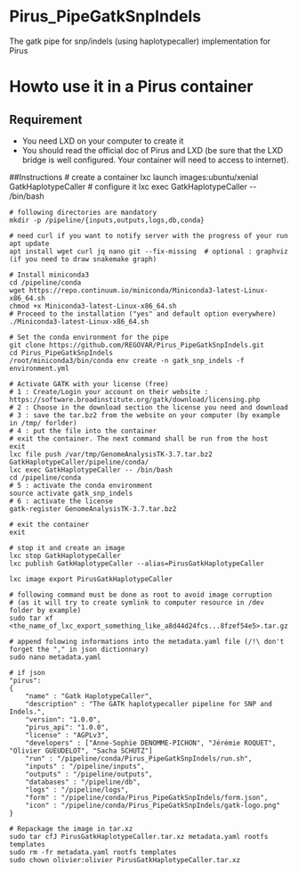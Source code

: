 # Pirus_PipeGatkSnpIndels
The gatk pipe for snp/indels (using haplotypecaller) implementation for Pirus

# Howto use it in a Pirus container
## Requirement
 * You need LXD on your computer to create it
 * You should read the official doc of Pirus and LXD (be sure that the LXD bridge is well configured. Your container will need to access to internet).

##Instructions
    # create a container
    lxc launch images:ubuntu/xenial GatkHaplotypeCaller
    # configure it
    lxc exec GatkHaplotypeCaller -- /bin/bash

    # following directories are mandatory
    mkdir -p /pipeline/{inputs,outputs,logs,db,conda}

    # need curl if you want to notify server with the progress of your run
    apt update
    apt install wget curl jq nano git --fix-missing  # optional : graphviz (if you need to draw snakemake graph)

    # Install miniconda3
    cd /pipeline/conda
    wget https://repo.continuum.io/miniconda/Miniconda3-latest-Linux-x86_64.sh
    chmod +x Miniconda3-latest-Linux-x86_64.sh
    # Proceed to the installation ("yes" and default option everywhere)
    ./Miniconda3-latest-Linux-x86_64.sh

    # Set the conda environment for the pipe
    git clone https://github.com/REGOVAR/Pirus_PipeGatkSnpIndels.git
    cd Pirus_PipeGatkSnpIndels
    /root/miniconda3/bin/conda env create -n gatk_snp_indels -f environment.yml
    
    # Activate GATK with your license (free)
    # 1 : Create/Login your account on their website : https://software.broadinstitute.org/gatk/download/licensing.php
    # 2 : Choose in the download section the license you need and download 
    # 3 : save the tar.bz2 from the website on your computer (by example in /tmp/ forlder)
    # 4 : put the file into the container
    # exit the container. The next command shall be run from the host
    exit 
    lxc file push /var/tmp/GenomeAnalysisTK-3.7.tar.bz2 GatkHaplotypeCaller/pipeline/conda/
    lxc exec GatkHaplotypeCaller -- /bin/bash
    cd /pipeline/conda
    # 5 : activate the conda environment
    source activate gatk_snp_indels
    # 6 : activate the license
    gatk-register GenomeAnalysisTK-3.7.tar.bz2

    # exit the container
    exit

    # stop it and create an image
    lxc stop GatkHaplotypeCaller
    lxc publish GatkHaplotypeCaller --alias=PirusGatkHaplotypeCaller
    
    lxc image export PirusGatkHaplotypeCaller
    
    # following command must be done as root to avoid image corruption 
    # (as it will try to create symlink to computer resource in /dev folder by example)
    sudo tar xf <the_name_of_lxc_export_something_like_a8d44d24fcs...8fzef54e5>.tar.gz

    # append folowing informations into the metadata.yaml file (/!\ don't forget the "," in json dictionnary)
    sudo nano metadata.yaml

    # if json
    "pirus":
    {
        "name" : "Gatk HaplotypeCaller",
        "description" : "The GATK haplotypecaller pipeline for SNP and Indels.",
        "version": "1.0.0",
        "pirus_api": "1.0.0",
        "license" : "AGPLv3",
        "developers" : ["Anne-Sophie DENOMME-PICHON", "Jérémie ROQUET", "Olivier GUEUDELOT", "Sacha SCHUTZ"]
        "run" : "/pipeline/conda/Pirus_PipeGatkSnpIndels/run.sh",
        "inputs" : "/pipeline/inputs",
        "outputs" : "/pipeline/outputs",
        "databases" : "/pipeline/db",
        "logs" : "/pipeline/logs",
        "form" : "/pipeline/conda/Pirus_PipeGatkSnpIndels/form.json",
        "icon" : "/pipeline/conda/Pirus_PipeGatkSnpIndels/gatk-logo.png"
    }
    
    # Repackage the image in tar.xz
    sudo tar cfJ PirusGatkHaplotypeCaller.tar.xz metadata.yaml rootfs templates
    sudo rm -fr metadata.yaml rootfs templates
    sudo chown olivier:olivier PirusGatkHaplotypeCaller.tar.xz

